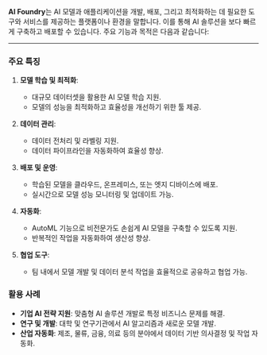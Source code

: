 **AI Foundry**는 AI 모델과 애플리케이션을 개발, 배포, 그리고 최적화하는 데 필요한 도구와 서비스를 제공하는 플랫폼이나 환경을 말합니다. 이를 통해 AI 솔루션을 보다 빠르게 구축하고 배포할 수 있습니다. 주요 기능과 목적은 다음과 같습니다:

---

### 주요 특징
1. **모델 학습 및 최적화**:
   - 대규모 데이터셋을 활용한 AI 모델 학습 지원.
   - 모델의 성능을 최적화하고 효율성을 개선하기 위한 툴 제공.

2. **데이터 관리**:
   - 데이터 전처리 및 라벨링 지원.
   - 데이터 파이프라인을 자동화하여 효율성 향상.

3. **배포 및 운영**:
   - 학습된 모델을 클라우드, 온프레미스, 또는 엣지 디바이스에 배포.
   - 실시간으로 모델 성능 모니터링 및 업데이트 가능.

4. **자동화**:
   - AutoML 기능으로 비전문가도 손쉽게 AI 모델을 구축할 수 있도록 지원.
   - 반복적인 작업을 자동화하여 생산성 향상.

5. **협업 도구**:
   - 팀 내에서 모델 개발 및 데이터 분석 작업을 효율적으로 공유하고 협업 가능.

### 활용 사례
- **기업 AI 전략 지원**: 맞춤형 AI 솔루션 개발로 특정 비즈니스 문제를 해결.
- **연구 및 개발**: 대학 및 연구기관에서 AI 알고리즘과 새로운 모델 개발.
- **산업 자동화**: 제조, 물류, 금융, 의료 등의 분야에서 데이터 기반 의사결정 및 작업 자동화.
